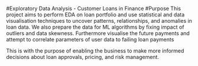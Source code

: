 #Exploratory Data Analysis - Customer Loans in Finance
#Purpose
This project aims to perform EDA on loan portfolio and use statistical and data visualisation techniques to uncover patterns, relationships, and anomalies in loan data. We also prepare the data for ML algorithms by fixing impact of outliers and data skewness. Furthermore visualise the future payments and attempt to correlate parameters of user data to failing loan payments

This is with the purpose of enabling the business to make more informed decisions about loan approvals, pricing, and risk management.
